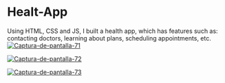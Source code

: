 # Healt-App
Using HTML, CSS and JS, I built a health app, which has features such as: contacting doctors, learning about plans, scheduling appointments, etc.
<a href="https://ibb.co/3MzskJm"><img src="https://i.ibb.co/z7J5NkV/Captura-de-pantalla-71.png" alt="Captura-de-pantalla-71" border="0"></a>

<a href="https://ibb.co/RcknM2j"><img src="https://i.ibb.co/4pnyDW1/Captura-de-pantalla-72.png" alt="Captura-de-pantalla-72" border="0"></a>

<a href="https://ibb.co/z4NzDZH"><img src="https://i.ibb.co/tJ39FDP/Captura-de-pantalla-73.png" alt="Captura-de-pantalla-73" border="0"></a>
